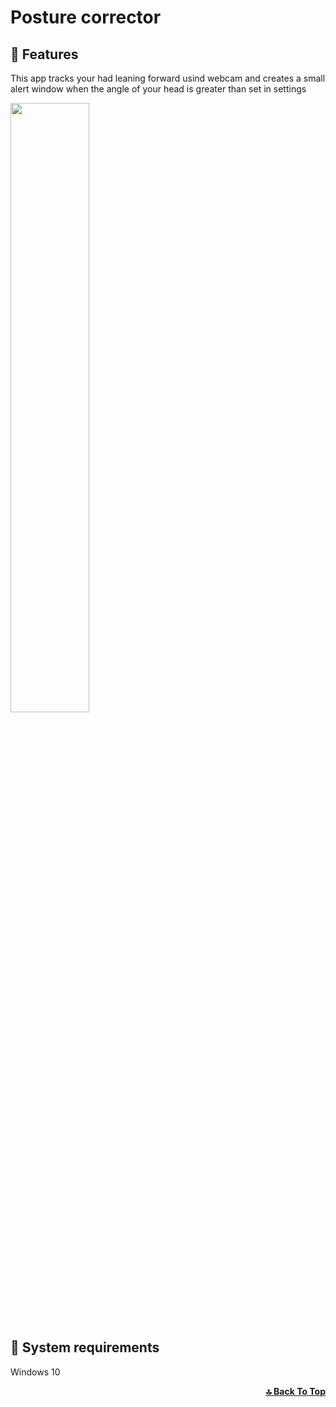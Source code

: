 # Posture corrector


## 🔷 Features

This app tracks your had leaning forward usind webcam and creates a small alert window when the angle of your head is greater than set in settings

<img src="https://user-images.githubusercontent.com/110741053/231133481-7eed2bb6-f48e-461f-a611-33877847f09f.png" width=50% >

## 🔷 System requirements
Windows 10  
<div align="right">
  <b><a href="# Posture corrector">🔝 Back To Top</a></b>
</div>
